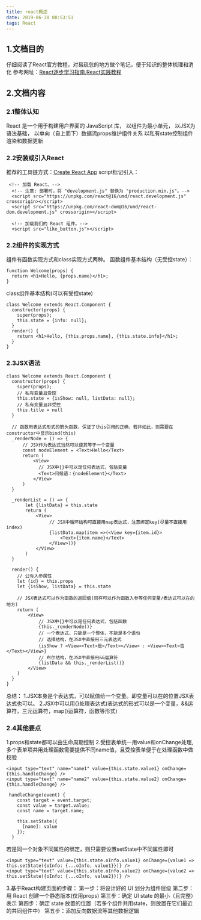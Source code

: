 ```yaml
---
title: react概述
date: 2019-06-30 08:53:51
tags: React
---
```

## 1.文档目的
仔细阅读了React官方教程，对易疏忽的地方做个笔记，便于知识的整体梳理和消化
参考网址：[React逐步学习指南](https://zh-hans.reactjs.org/docs/hello-world.html),[React实践教程](https://zh-hans.reactjs.org/tutorial/tutorial.html)

## 2.文档内容
### 2.1整体认知
React 是一个用于构建用户界面的 JavaScript 库，
以组件为最小单元，
以JSX为语法基础，
以单向（自上而下）数据流props维护组件关系
以私有state控制组件渲染和数据更新

### 2.2安装或引入React
推荐的工具链方式：[Create React App](https://github.com/facebook/create-react-app)
script标记引入：
```
 <!-- 加载 React。-->
  <!-- 注意: 部署时，将 "development.js" 替换为 "production.min.js"。-->
  <script src="https://unpkg.com/react@16/umd/react.development.js" crossorigin></script>
  <script src="https://unpkg.com/react-dom@16/umd/react-dom.development.js" crossorigin></script>

  <!-- 加载我们的 React 组件。-->
  <script src="like_button.js"></script>
```

### 2.2组件的实现方式
组件有函数实现方式和class实现方式两种。
函数组件基本结构（无受控state）：
```
function Welcome(props) {
  return <h1>Hello, {props.name}</h1>;
}
```
class组件基本结构(可以有受控state)
```
class Welcome extends React.Component {
  constructor(props) {
    super(props);
    this.state = {info: null};
  }
  render() {
    return <h1>Hello, {this.props.name}, {this.state.info}</h1>;
  }
}
```

### 2.3JSX语法
```
class Welcome extends React.Component {
  constructor(props) {
    super(props);
    // 私有变量且受控
    this.state = {isShow: null, listData: null};
    // 私有变量且非受控
    this.title = null
  }

  // 函数用表达式形式的箭头函数，保证了this引用的正确，若非如此，则需要在constructor中显示bind(this)
  _renderNode = () => {
      // JSX作为表达式当然可以使其等于一个变量
      const nodeElement = <Text>Hello</Text>
      return (
          <View>
            // JSX中{}中可以是任何表达式，包括变量
            <Text>问候语：{nodeElement}</Text>
          </View>
      )
  }

  _renderList = () => {
       let {listData} = this.state
       return (
           <View>
                // JSX中循环结构可直接用map表达式，注意绑定key(尽量不直接用index)
                {listData.map(item =>(<View key={item.id}>
                    <Text>{item.name}</Text>
                </View>))}
           </View>
       )
  }

  render() {
    // 公有入参属性
    let {id} = this.props
    let {isShow, listData} = this.state

    // JSX表达式可以作为函数的返回值(同样可以作为函数入参等任何变量/表达式可以在的地方)
    return (
        <View>
            // JSX中{}中可以是任何表达式，包括函数
            {this._renderNode()}
            // 一个表达式，只能是一个整体，不能是多个语句
            // 选择结构，在JSX中直接用三元表达式
            {isShow ? <View><Text>是</Text></View> : <View><Text>否</Text></View>}
            // 布尔结构，在JSX中直接用&&运算符
            {listData && this._renderList()}
        </View>
    )
  }
}
```
总结：
1.JSX本身是个表达式，可以赋值给一个变量。即变量可以在的位置JSX表达式也可以。
2.JSX中可以用{}处理表达式(表达式的形式可以是一个变量，&&运算符，三元运算符，map()运算符，函数等形式)

### 2.4其他要点
1.props和state都可以由生命周期控制
2.受控表单统一用value和onChange处理,多个表单项共用处理函数需要提供不同name值，且受控表单便于在处理函数中做校验
```
<input type="text" name="name1" value={this.state.value1} onChange={this.handleChange} />
<input type="text" name="name2" value={this.state.value2} onChange={this.handleChange} />

 handleChange(event) {
    const target = event.target;
    const value = target.value;
    const name = target.name;

    this.setState({
      [name]: value
    });
  }
```
若是同一个对象不同属性的绑定，则只需要设置setState中不同属性即可
```
<input type="text" value={this.state.oInfo.value1} onChange={value1 => this.setState({oInfo: {...oInfo, value1}})} />
<input type="text" value={this.state.oInfo.value2} onChange={value2 => this.setState({oInfo: {...oInfo, value2}})} />
```
3.基于React构建页面的步骤：
第一步：将设计好的 UI 划分为组件层级
第二步：用 React 创建一个静态版本(仅用props)
第三步：确定 UI state 的最小（且完整）表示
第四步：确定 state 放置的位置（若多个组件共用state，则放置在它们最近的共同组件中）
第五步：添加反向数据流等其他数据逻辑

